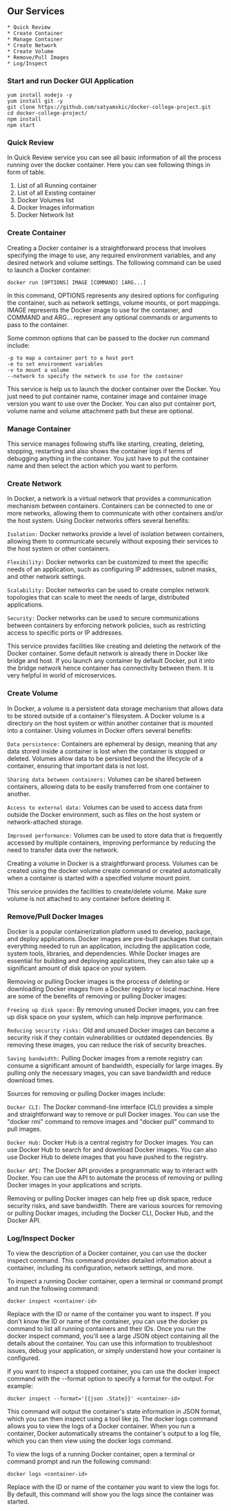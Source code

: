 ## Our Services

```
* Quick Review
* Create Container
* Manage Container
* Create Network
* Create Volume
* Remove/Pull Images
* Log/Inspect 
```

### Start and run Docker GUI Application
```
yum install nodejs -y
yum install git -y
git clone https://github.com/satyamskic/docker-college-project.git
cd docker-college-project/
npm install
npm start
```


### Quick Review
In Quick Review service you can see all basic information of all the process running over the docker container. Here you can see following things in form of table. 

1.	List of all Running container
2.	List of all Existing container
3.	Docker Volumes list
4.	Docker Images information
5.	Docker Network list


### Create Container
Creating a Docker container is a straightforward process that involves specifying the image to use, any required environment variables, and any desired network and volume settings. The following command can be used to launch a Docker container:
```
docker run [OPTIONS] IMAGE [COMMAND] [ARG...]
```
In this command, OPTIONS represents any desired options for configuring the container, such as network settings, volume mounts, or port mappings. IMAGE represents the Docker image to use for the container, and COMMAND and ARG... represent any optional commands or arguments to pass to the container.

Some common options that can be passed to the docker run command include:

```
-p to map a container port to a host port
-e to set environment variables
-v to mount a volume
--network to specify the network to use for the container
```
This service is help us to launch the docker container over the Docker. You just need to put container name, container image and container image version you want to use over the Docker. You can also put container port, volume name and volume attachment path but these are optional. 

### Manage Container
This service manages following stuffs like starting, creating, deleting, stopping, restarting and also shows the container logs if terms of debugging anything in the container. You just have to put the container name and then select the action which you want to perform.

### Create Network
In Docker, a network is a virtual network that provides a communication mechanism between containers. Containers can be connected to one or more networks, allowing them to communicate with other containers and/or the host system.
Using Docker networks offers several benefits:

`Isolation:` Docker networks provide a level of isolation between containers, allowing them to communicate securely without exposing their services to the host system or other containers.

`Flexibility:` Docker networks can be customized to meet the specific needs of an application, such as configuring IP addresses, subnet masks, and other network settings.

`Scalability:` Docker networks can be used to create complex network topologies that can scale to meet the needs of large, distributed applications.

`Security:` Docker networks can be used to secure communications between containers by enforcing network policies, such as restricting access to specific ports or IP addresses.

This service provides facilities like creating and deleting the network of the Docker container. Some default network is already there in Docker like bridge and host. If you launch any container by default Docker, put it into the bridge network hence container has connectivity between them. It is very helpful in world of microservices. 

### Create Volume
In Docker, a volume is a persistent data storage mechanism that allows data to be stored outside of a container's filesystem. A Docker volume is a directory on the host system or within another container that is mounted into a container.
Using volumes in Docker offers several benefits:

`Data persistence:` Containers are ephemeral by design, meaning that any data stored inside a container is lost when the container is stopped or deleted. Volumes allow data to be persisted beyond the lifecycle of a container, ensuring that important data is not lost.

`Sharing data between containers:` Volumes can be shared between containers, allowing data to be easily transferred from one container to another.

`Access to external data:` Volumes can be used to access data from outside the Docker environment, such as files on the host system or network-attached storage.

`Improved performance:` Volumes can be used to store data that is frequently accessed by multiple containers, improving performance by reducing the need to transfer data over the network.

Creating a volume in Docker is a straightforward process. Volumes can be created using the docker volume create command or created automatically when a container is started with a specified volume mount point.

This service provides the facilities to create/delete volume. Make sure volume is not attached to any container before deleting it. 

### Remove/Pull Docker Images
Docker is a popular containerization platform used to develop, package, and deploy applications. Docker images are pre-built packages that contain everything needed to run an application, including the application code, system tools, libraries, and dependencies. While Docker images are essential for building and deploying applications, they can also take up a significant amount of disk space on your system.

Removing or pulling Docker images is the process of deleting or downloading Docker images from a Docker registry or local machine. Here are some of the benefits of removing or pulling Docker images:

`Freeing up disk space:` By removing unused Docker images, you can free up disk space on your system, which can help improve performance.

`Reducing security risks:` Old and unused Docker images can become a security risk if they contain vulnerabilities or outdated dependencies. By removing these images, you can reduce the risk of security breaches.

`Saving bandwidth:` Pulling Docker images from a remote registry can consume a significant amount of bandwidth, especially for large images. By pulling only the necessary images, you can save bandwidth and reduce download times.

Sources for removing or pulling Docker images include:

`Docker CLI:` The Docker command-line interface (CLI) provides a simple and straightforward way to remove or pull Docker images. You can use the "docker rmi" command to remove images and "docker pull" command to pull images.

`Docker Hub:` Docker Hub is a central registry for Docker images. You can use Docker Hub to search for and download Docker images. You can also use Docker Hub to delete images that you have pushed to the registry.

`Docker API:` The Docker API provides a programmatic way to interact with Docker. You can use the API to automate the process of removing or pulling Docker images in your applications and scripts.

Removing or pulling Docker images can help free up disk space, reduce security risks, and save bandwidth. There are various sources for removing or pulling Docker images, including the Docker CLI, Docker Hub, and the Docker API.

### Log/Inspect Docker 

To view the description of a Docker container, you can use the docker inspect command. This command provides detailed information about a container, including its configuration, network settings, and more.

To inspect a running Docker container, open a terminal or command prompt and run the following command:
```
docker inspect <container-id>
```
Replace <container-id> with the ID or name of the container you want to inspect. If you don't know the ID or name of the container, you can use the docker ps command to list all running containers and their IDs.
Once you run the docker inspect command, you'll see a large JSON object containing all the details about the container. You can use this information to troubleshoot issues, debug your application, or simply understand how your container is configured.

If you want to inspect a stopped container, you can use the docker inspect command with the --format option to specify a format for the output. For example:
```
docker inspect --format='{{json .State}}' <container-id>
```  
This command will output the container's state information in JSON format, which you can then inspect using a tool like jq.
The docker logs command allows you to view the logs of a Docker container. When you run a container, Docker automatically streams the container's output to a log file, which you can then view using the docker logs command.

To view the logs of a running Docker container, open a terminal or command prompt and run the following command:
```
docker logs <container-id>
```
Replace <container-id> with the ID or name of the container you want to view the logs for. By default, this command will show you the logs since the container was started.
